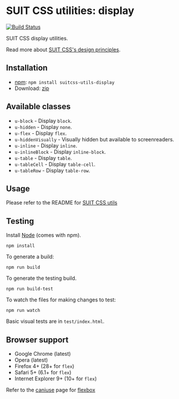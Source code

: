 # SUIT CSS utilities: display

[![Build Status](https://secure.travis-ci.org/suitcss/utils-display.png?branch=master)](http://travis-ci.org/suitcss/utils-display)

SUIT CSS display utilities.

Read more about [SUIT CSS's design principles](https://github.com/suitcss/suit/).

## Installation

* [npm](http://npmjs.org/): `npm install suitcss-utils-display`
* Download: [zip](https://github.com/suitcss/utils-display/zipball/master)

## Available classes

* `u-block` - Display `block`.
* `u-hidden` - Display `none`.
* `u-flex` - Display `flex`.
* `u-hiddenVisually` - Visually hidden but available to screenreaders.
* `u-inline` - Display `inline`.
* `u-inlineBlock` - Display `inline-block`.
* `u-table` - Display `table`.
* `u-tableCell` - Display `table-cell`.
* `u-tableRow` - Display `table-row`.

## Usage

Please refer to the README for [SUIT CSS utils](https://github.com/suitcss/utils/)

## Testing

Install [Node](http://nodejs.org) (comes with npm).

```
npm install
```

To generate a build:

```
npm run build
```

To generate the testing build.

```
npm run build-test
```

To watch the files for making changes to test:

```
npm run watch
```

Basic visual tests are in `test/index.html`.

## Browser support

* Google Chrome (latest)
* Opera (latest)
* Firefox 4+ (28+ for `flex`)
* Safari 5+ (6.1+ for `flex`)
* Internet Explorer 9+ (10+ for `flex`)

Refer to the [caniuse](http://caniuse.com/) page for [flexbox](http://caniuse.com/#feat=flexbox)
